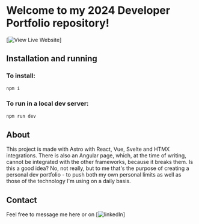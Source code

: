 # Welcome to my 2024 Developer Portfolio repository!

[![View Live Website](https://ivanradev.site)]

## Installation and running

### To install:

```sh
npm i
```

### To run in a local dev server:

```sh
npm run dev
```

## About

This project is made with Astro with React, Vue, Svelte and HTMX integrations. There is also an Angular page, which, at the time of writing, cannot be integrated with the other frameworks, because it breaks them. Is this a good idea? No, not really, but to me that's the purpose of creating a personal dev portfolio - to push both my own personal limits as well as those of the technology I'm using on a daily basis.

## Contact

Feel free to message me here or on [![linkedIn](https://www.linkedin.com/in/ivan-radev/)]
